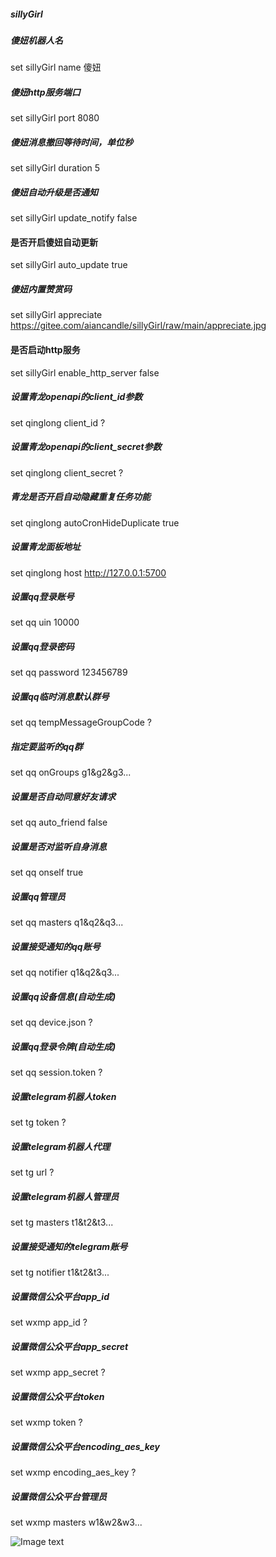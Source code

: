 ##### sillyGirl

##### 傻妞机器人名

set sillyGirl name 傻妞

##### 傻妞http服务端口

set sillyGirl port 8080

##### 傻妞消息撤回等待时间，单位秒

set sillyGirl duration 5

##### 傻妞自动升级是否通知

set sillyGirl update_notify false

#### 是否开启傻妞自动更新

set sillyGirl auto_update true

##### 傻妞内置赞赏码

set sillyGirl appreciate https://gitee.com/aiancandle/sillyGirl/raw/main/appreciate.jpg

#### 是否启动http服务

set sillyGirl enable_http_server false

##### 设置青龙openapi的client_id参数

set qinglong client_id ?

##### 设置青龙openapi的client_secret参数

set qinglong client_secret ?

##### 青龙是否开启自动隐藏重复任务功能

set qinglong autoCronHideDuplicate true

##### 设置青龙面板地址

set qinglong host http://127.0.0.1:5700

##### 设置qq登录账号

set qq uin 10000

##### 设置qq登录密码

set qq password 123456789

##### 设置qq临时消息默认群号

set qq tempMessageGroupCode ?

##### 指定要监听的qq群

set qq onGroups g1&g2&g3...

##### 设置是否自动同意好友请求

set qq auto_friend false

##### 设置是否对监听自身消息

set qq onself true

##### 设置qq管理员

set qq masters q1&q2&q3...

##### 设置接受通知的qq账号

set qq notifier q1&q2&q3...

##### 设置qq设备信息(自动生成)

set qq device.json ?

##### 设置qq登录令牌(自动生成)

set qq session.token ?

##### 设置telegram机器人token

set tg token ?

##### 设置telegram机器人代理

set tg url ?

##### 设置telegram机器人管理员

set tg masters t1&t2&t3...

##### 设置接受通知的telegram账号

set tg notifier t1&t2&t3...

##### 设置微信公众平台app_id

set wxmp app_id ?

##### 设置微信公众平台app_secret

set wxmp app_secret ?

##### 设置微信公众平台token

set wxmp token ?

##### 设置微信公众平台encoding_aes_key

set wxmp encoding_aes_key ?

##### 设置微信公众平台管理员

set wxmp masters w1&w2&w3...

![Image text](https://raw.githubusercontent.com/cdle/sillyGirl/main/appreciate.jpg)
